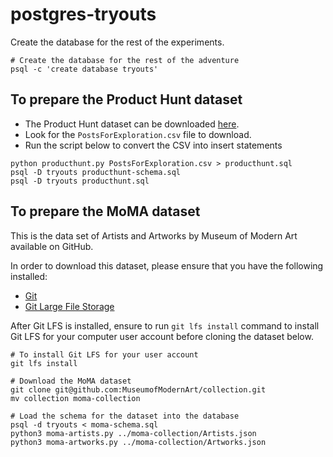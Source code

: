 # postgres-tryouts

Create the database for the rest of the experiments.

```
# Create the database for the rest of the adventure
psql -c 'create database tryouts'
```

## To prepare the Product Hunt dataset

* The Product Hunt dataset can be downloaded [here](https://data.world/producthunt/product-hunt-research).
* Look for the `PostsForExploration.csv` file to download.
* Run the script below to convert the CSV into insert statements

```
python producthunt.py PostsForExploration.csv > producthunt.sql
psql -D tryouts producthunt-schema.sql
psql -D tryouts producthunt.sql
```

## To prepare the MoMA dataset

This is the data set of Artists and Artworks by Museum of Modern Art available on GitHub.

In order to download this dataset, please ensure that you have the following installed:

* [Git](https://git-scm.com/)
* [Git Large File Storage](https://git-lfs.github.com/)

After Git LFS is installed, ensure to run `git lfs install` command to install Git LFS for your computer user account before cloning the dataset below.

```
# To install Git LFS for your user account
git lfs install

# Download the MoMA dataset
git clone git@github.com:MuseumofModernArt/collection.git
mv collection moma-collection

# Load the schema for the dataset into the database
psql -d tryouts < moma-schema.sql
python3 moma-artists.py ../moma-collection/Artists.json
python3 moma-artworks.py ../moma-collection/Artworks.json
```
